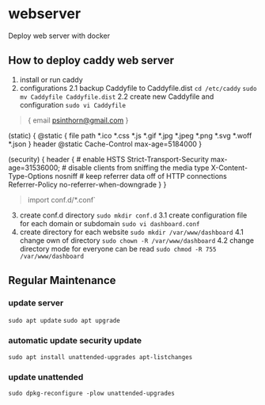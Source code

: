 # webserver
Deploy web server with docker

## How to deploy caddy web server
1. install or run caddy 
2. configurations
2.1 backup Caddyfile to Caddyfile.dist
`cd /etc/caddy`
`sudo mv Caddyfile Caddyfile.dist`
2.2 create new Caddyfile and configuration 
`sudo vi Caddyfile`
>{
    email   psinthorn@gmail.com
}

(static) {
        @static {
                file
                path *.ico *.css *.js *.gif *.jpg *.jpeg *.png *.svg *.woff *.json
        }
        header @static Cache-Control max-age=5184000
}

(security) {
        header {
                # enable HSTS
                Strict-Transport-Security max-age=31536000;
                # disable clients from sniffing the media type
                X-Content-Type-Options nosniff
                # keep referrer data off of HTTP connections
                Referrer-Policy no-referrer-when-downgrade
        }
}

>import conf.d/*.conf`
3. create conf.d directory 
`sudo mkdir conf.d`
3.1 create configuration file for each domain or subdomain
`sudo vi dashboard.conf`
4. create directory for each website
`sudo mkdir /var/www/dashboard`
4.1 change own of directory 
`sudo chown -R /var/www/dashboard`
4.2 change directory mode for everyone can be read
`sudo chmod -R 755 /var/www/dashboard`

## Regular Maintenance
### update server
`sudo apt update`
`sudo apt upgrade`
### automatic update security update
`sudo apt install unattended-upgrades apt-listchanges`
### update unattended 
`sudo dpkg-reconfigure -plow unattended-upgrades`
